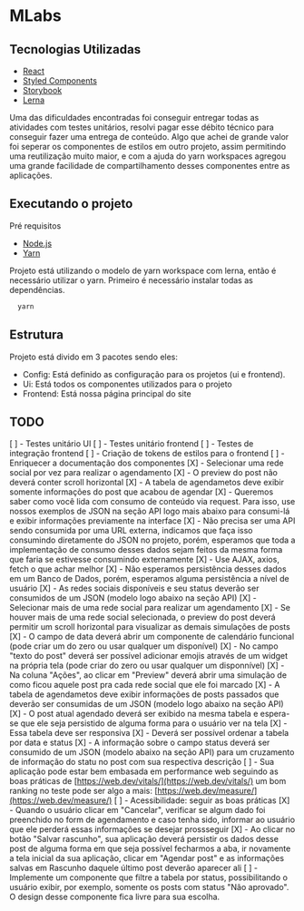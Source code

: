 # MLabs

## Tecnologias Utilizadas

- [React](https://pt-br.reactjs.org/)
- [Styled Components](https://www.styled-components.com/)
- [Storybook](https://storybook.js.org/)
- [Lerna](https://github.com/lerna/lerna)

Uma das dificuldades encontradas foi conseguir entregar todas as atividades com testes unitários, resolvi pagar esse débito técnico para conseguir fazer uma entrega de conteúdo. Algo que achei de grande valor  foi seperar os componentes de estilos em outro projeto, assim permitindo uma reutilização muito maior, e com a ajuda do yarn workspaces agregou uma grande facilidade de compartilhamento desses componentes entre as aplicações.

## Executando o projeto

Pré requisitos

- [Node.js](https://nodejs.org/en/download/)
- [Yarn](https://yarnpkg.com/)

Projeto está utilizando o modelo de yarn workspace com lerna, então é necessário utilizar o yarn. Primeiro é necessário instalar todas as dependências.

```bash
  yarn
```

## Estrutura

Projeto está divido em 3 pacotes sendo eles:

- Config: Está definido as configuração para os projetos (ui e frontend).
- Ui: Está todos os componentes utilizados para o projeto
- Frontend: Está nossa página principal do site

## TODO

[ ] - Testes unitário UI
[ ] - Testes unitário frontend
[ ] - Testes de integração frontend
[ ] - Criação de tokens de estilos para o frontend
[ ] - Enriquecer a documentação dos componentes
[X] - Selecionar uma rede social por vez para realizar o agendamento
[X] - O preview do post não deverá conter scroll horizontal
[X] - A tabela de agendametos deve exibir somente informações do post que acabou de agendar
[X] - Queremos saber como você lida com consumo de conteúdo via request. Para isso, use nossos exemplos de JSON na seção API logo mais abaixo para consumi-lá e exibir informações previamente na interface
[X] - Não precisa ser uma API sendo consumida por uma URL externa, indicamos que faça isso consumindo diretamente do JSON no projeto, porém, esperamos que toda a implementação de consumo desses dados sejam feitos da mesma forma que faria se estivesse consumindo externamente
[X] - Use AJAX, axios, fetch o que achar melhor
[X] - Não esperamos persistência desses dados em um Banco de Dados, porém, esperamos alguma persistência a nível de usuário
[X] - As redes sociais disponíveis e seu status deverão ser consumidos de um JSON (modelo logo abaixo na seção API)
[X] - Selecionar mais de uma rede social para realizar um agendamento
[X] - Se houver mais de uma rede social selecionada, o preview do post deverá permitir um scroll horizontal para visualizar as demais simulações de posts
[X] - O campo de data deverá abrir um componente de calendário funcional (pode criar um do zero ou usar qualquer um disponível)
[X] - No campo "texto do post" deverá ser possível adicionar emojis através de um widget na própria tela (pode criar do zero ou usar qualquer um disponnível)
[X] - Na coluna "Ações", ao clicar em "Preview" deverá abrir uma simulação de como ficou aquele post pra cada rede social que ele foi marcado
[X] - A tabela de agendametos deve exibir informações de posts passados que deverão ser consumidas de um JSON (modelo logo abaixo na seção API)
[X] - O post atual agendado deverá ser exibido na mesma tabela e espera-se que ele seja persistido de alguma forma para o usuário ver na tela
[X] - Essa tabela deve ser responsiva
[X] - Deverá ser possível ordenar a tabela por data e status
[X] - A informação sobre o campo status deverá ser consumido de um JSON (modelo abaixo na seção API) para um cruzamento de informação do statu no post com sua respectiva descrição
[ ] - Sua aplicação pode estar bem embasada em performance web seguindo as boas práticas de [https://web.dev/vitals/](https://web.dev/vitals/) um bom ranking no teste pode ser algo a mais: [https://web.dev/measure/](https://web.dev/measure/)
[ ] - Acessibilidade: seguir as boas práticas
[X] - Quando o usuário clicar em "Cancelar", verificar se algum dado foi preenchido no form de agendamento e caso tenha sido, informar ao usuário que ele perderá essas informações se desejar prossseguir
[X] - Ao clicar no botão "Salvar rascunho", sua aplicação deverá persistir os dados desse post de alguma forma em que seja possível fecharmos a aba, ir novamente a tela inicial da sua aplicação, clicar em "Agendar post" e as informações salvas em Rascunho daquele último post deverão aparecer ali
[ ] - Implemente um componente que filtre a tabela por status, possibilitando o usuário exibir, por exemplo, somente os posts com status "Não aprovado". O design desse componente fica livre para sua escolha.
